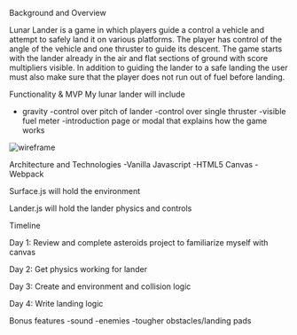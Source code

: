 Background and Overview

Lunar Lander is a game in which players guide a control a vehicle and attempt to safely land it on various platforms. The player has control of the angle of the vehicle and one thruster to guide its descent. The game starts with the lander already in the air and flat sections of ground with score multipliers visible. In addition to guiding the lander to a safe landing the user must also make sure that the player does not run out of fuel before landing.

Functionality & MVP
My lunar lander will include
- gravity
-control over pitch of lander
-control over single thruster
-visible fuel meter
-introduction page or modal that explains how the game works

![wireframe](https://i.imgur.com/IehikxR.png)


Architecture and Technologies
-Vanilla Javascript
-HTML5 Canvas
-Webpack

Surface.js will hold the environment

Lander.js will hold the lander physics and controls

Timeline

Day 1: 
Review and complete asteroids project to familiarize myself with canvas

Day 2:
Get physics working for lander

Day 3: 
Create and environment and collision logic

Day 4: 
Write landing logic

Bonus features
-sound
-enemies
-tougher obstacles/landing pads
